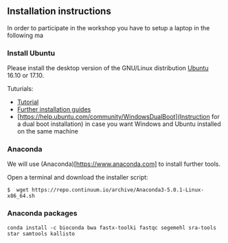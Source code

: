 ## Installation instructions

In order to participate in the workshop you have to setup a laptop in
the following ma

### Install Ubuntu

Please install the desktop version of the GNU/Linux distribution
[Ubuntu](https://www.ubuntu.com) 16.10 or 17.10.

Tuturials:
- [Tutorial](https://tutorials.ubuntu.com/tutorial/tutorial-install-ubuntu-desktop)
- [Further installation guides](https://help.ubuntu.com/community/Installation)
- [https://help.ubuntu.com/community/WindowsDualBoot](Instruction for a dual boot installation) in case you want Windows and Ubuntu installed on the same machine

### Anaconda

We will use (Anaconda)[https://www.anaconda.com] to install further
tools. 

Open a terminal and download the installer script:

```
$  wget https://repo.continuum.io/archive/Anaconda3-5.0.1-Linux-x86_64.sh
```

### Anaconda packages

```
conda install -c bioconda bwa fastx-toolki fastqc segemehl sra-tools star samtools kallisto
```

